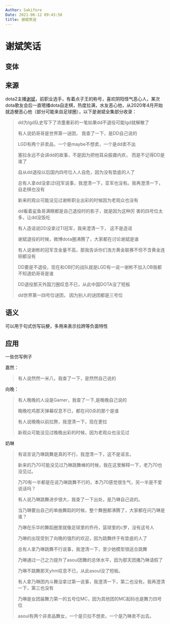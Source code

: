 ```yaml
---
Author: Sakifore
Date: 2021-06-12 09:43:58
title: 谢斌笑话
---
```

# 谢斌笑话

## 变体

## 来源

dota2主播[谢斌](https://www.douyu.com/110)，前职业选手，有着点子王的称号，喜欢阴阳怪气恶心人，某次dota歌友会后一直嗯播dota自走棋，热度拉满，水友恶心他，从2020年4月开始就造梗恶心他（部分可能来自足球圈），以下是谢斌全集部分收录：

>dd为Igd队史写下了浓墨重彩的一笔如果dd不退役可能Igd就解散了
>
>有人说奶哥哥是世界第一谜团， 我查了一下，是DD自己说的
>
>LGD有两个非卖品，一个是maybe不想卖，一个是dd卖不出
>
>塞拉永远不会讲dd的故事，不是因为把他耳朵振聋内疚， 而是不记得DD是谁了
>
>自从dd退役以后国内四号位人人自危，因为没有垫底的人了
>
>总有人拿dd没拿过t冠军说事，我澄清一下，亚军也没有。我再澄清一下，自走棋也没有
>
>新来的观众可能没见过谢彬职业出彩的时候因为老观众也没有
>
>dd看着鲨鱼哥满眼都是自己退役时的影子，就是因为这种厉 害的四号位太多，让dd没饭吃
>
>有人造谣说DD没拿过TI冠军，我来澄清一下， 这不是造谣
>
>谢斌退役的时候，微博dota圈沸腾了，大家都在讨论谢斌是谁
>
>有人说谢彬的冠军含金量不高，那我告诉你们浩方黄金联赛不但不含黄金连铜都没有
>
>DD要是不退役，现在和OB打的战队就是LGD有一说一谢彬不加入OB我都不知道奶哥哥是谁
>
>DD退役那天外国刀圈叹息不已，从此中国DOTA没了短板
>
>dd世界第一四号位谜团， 因为别人的谜团都是三号位

## 语义

可以用于句式仿写玩梗，多用来表示拉跨等负面特性

## 应用

一些仿写例子

嘉然：

>有人说然然一米八，我查了一下，是然然自己说的

向晚：

> 有人晚晚的人设是Gamer，我查了一下,是晚晚自己说的
>
> 晚晚吃鸡那天弹幕叹息不已，都在问0杀的那个是谁
>
> 有人说晚晚以前拉胯，我澄清一下，现在更拉
>
> 新观众可能没见过晚晚出彩的时候，因为老观众也没见过

奶琳

>有谣言说乃琳跳舞是真的不行，我澄清一下，这不是谣言。
>
>新来的乃70可能没见过乃琳跳舞棒的时候，我在这里解释一下，老乃70也没见过。
>
> 乃70有一半都是在说乃琳跳舞不行的，本乃70感觉很生气，另一半是不爱说话吗？
>
> 有人说乃琳跳舞进步很大，我查了一下出处，是乃琳自己说的。
>
> 当乃琳要出自己的单曲舞蹈的时候，整个舞圈都沸腾了，大家都在问乃琳是谁？
>
>乃琳在乐华的舞蹈圈里就像足球里的乔丹，篮球里的c罗，没有这号人
>
>乃琳的出现受到了向晚的强烈的欢迎，因为跳舞终于有垫底的人了
>
>总有人拿乃琳跳舞不行说事，我澄清一下，至少她模型很适合跳舞
>
>乃琳通过一己之力提升了asoul团舞的总体水平，因为那天团播乃琳请假了
>
>乃琳不跳舞那天yhm叹息不已，从此asoul没了短板。
>
>有人拿乃琳团内斗舞没拿过第一说事，我澄清一下，第二也没有。我再澄清一下，第三也没有 
>
>乃琳是女团届舞力第一的五号位MC，因为其他团的MC起码也是舞力四号位
>
>asoul有两个非卖品舞女，一个是贝拉不想卖，一个是乃琳卖不出去。
